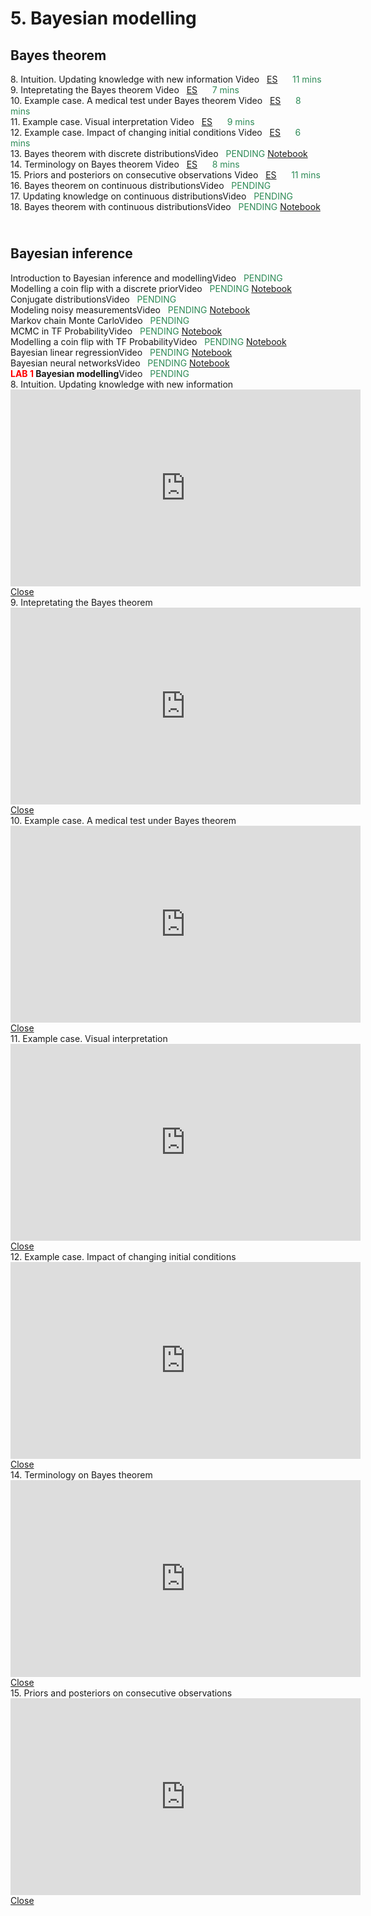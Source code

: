 # 5. Bayesian modelling

<style>.timeline .timeline-item {margin-bottom: 0rem;}</style>
<div class="timeline">
    <h2>Bayes theorem</h2>
<div class="timeline-item">
        <div class="timeline-left"><span class="timeline-icon"></span></div>
        <div class="timeline-content"> 8. Intuition. Updating knowledge with new information<span class="chip float-right"> Video &nbsp; 
                    <a href="#modal-1_ES" class="modal-overlay">ES</a> &nbsp; &nbsp;&nbsp; 
                    <font color="SeaGreen">11 mins</font>
                </span></div>        
    </div><div class="timeline-item">
        <div class="timeline-left"><span class="timeline-icon"></span></div>
        <div class="timeline-content"> 9. Intepretating the Bayes theorem<span class="chip float-right"> Video &nbsp; 
                    <a href="#modal-2_ES" class="modal-overlay">ES</a> &nbsp; &nbsp;&nbsp; 
                    <font color="SeaGreen">7 mins&nbsp;&nbsp;</font>
                </span></div>        
    </div><div class="timeline-item">
        <div class="timeline-left"><span class="timeline-icon"></span></div>
        <div class="timeline-content"> 10. Example case. A medical test under Bayes theorem<span class="chip float-right"> Video &nbsp; 
                    <a href="#modal-3_ES" class="modal-overlay">ES</a> &nbsp; &nbsp;&nbsp; 
                    <font color="SeaGreen">8 mins&nbsp;&nbsp;</font>
                </span></div>        
    </div><div class="timeline-item">
        <div class="timeline-left"><span class="timeline-icon"></span></div>
        <div class="timeline-content"> 11. Example case. Visual interpretation<span class="chip float-right"> Video &nbsp; 
                    <a href="#modal-4_ES" class="modal-overlay">ES</a> &nbsp; &nbsp;&nbsp; 
                    <font color="SeaGreen">9 mins&nbsp;&nbsp;</font>
                </span></div>        
    </div><div class="timeline-item">
        <div class="timeline-left"><span class="timeline-icon"></span></div>
        <div class="timeline-content"> 12. Example case. Impact of changing initial conditions<span class="chip float-right"> Video &nbsp; 
                    <a href="#modal-5_ES" class="modal-overlay">ES</a> &nbsp; &nbsp;&nbsp; 
                    <font color="SeaGreen">6 mins&nbsp;&nbsp;</font>
                </span></div>        
    </div><div class="timeline-item">
        <div class="timeline-left"><span class="timeline-icon"></span></div>
        <div class="timeline-content"> 13. Bayes theorem with discrete distributions<span class="chip float-right">Video &nbsp; <font color="SeaGreen">PENDING</font></span><span class="chip float-right">
                <a href="02.02 - NOTES 03 - Bayes theorem discrete.html"> Notebook</a>
            </span></div>        
    </div><div class="timeline-item">
        <div class="timeline-left"><span class="timeline-icon"></span></div>
        <div class="timeline-content"> 14. Terminology on Bayes theorem<span class="chip float-right"> Video &nbsp; 
                    <a href="#modal-7_ES" class="modal-overlay">ES</a> &nbsp; &nbsp;&nbsp; 
                    <font color="SeaGreen">8 mins&nbsp;&nbsp;</font>
                </span></div>        
    </div><div class="timeline-item">
        <div class="timeline-left"><span class="timeline-icon"></span></div>
        <div class="timeline-content"> 15. Priors and posteriors on consecutive observations<span class="chip float-right"> Video &nbsp; 
                    <a href="#modal-8_ES" class="modal-overlay">ES</a> &nbsp; &nbsp;&nbsp; 
                    <font color="SeaGreen">11 mins</font>
                </span></div>        
    </div><div class="timeline-item">
        <div class="timeline-left"><span class="timeline-icon"></span></div>
        <div class="timeline-content"> 16. Bayes theorem on continuous distributions<span class="chip float-right">Video &nbsp; <font color="SeaGreen">PENDING</font></span></div>        
    </div><div class="timeline-item">
        <div class="timeline-left"><span class="timeline-icon"></span></div>
        <div class="timeline-content"> 17. Updating knowledge on continuous distributions<span class="chip float-right">Video &nbsp; <font color="SeaGreen">PENDING</font></span></div>        
    </div><div class="timeline-item">
        <div class="timeline-left"><span class="timeline-icon"></span></div>
        <div class="timeline-content"> 18. Bayes theorem with continuous distributions<span class="chip float-right">Video &nbsp; <font color="SeaGreen">PENDING</font></span><span class="chip float-right">
                <a href="02.02 - NOTES 04 - Bayes theorem continuous.html"> Notebook</a>
            </span></div>        
    </div><h2></br> Bayesian inference</h2>
<div class="timeline-item">
        <div class="timeline-left"><span class="timeline-icon"></span></div>
        <div class="timeline-content"> Introduction to Bayesian inference and modelling<span class="chip float-right">Video &nbsp; <font color="SeaGreen">PENDING</font></span></div>        
    </div><div class="timeline-item">
        <div class="timeline-left"><span class="timeline-icon"></span></div>
        <div class="timeline-content"> Modelling a coin flip with a discrete prior<span class="chip float-right">Video &nbsp; <font color="SeaGreen">PENDING</font></span><span class="chip float-right">
                <a href="03.01 - NOTES 01 - coin flip discrete prior.html"> Notebook</a>
            </span></div>        
    </div><div class="timeline-item">
        <div class="timeline-left"><span class="timeline-icon"></span></div>
        <div class="timeline-content"> Conjugate distributions<span class="chip float-right">Video &nbsp; <font color="SeaGreen">PENDING</font></span></div>        
    </div><div class="timeline-item">
        <div class="timeline-left"><span class="timeline-icon"></span></div>
        <div class="timeline-content"> Modeling noisy measurements<span class="chip float-right">Video &nbsp; <font color="SeaGreen">PENDING</font></span><span class="chip float-right">
                <a href="03.01 - NOTES 02 - noisy measurements.html"> Notebook</a>
            </span></div>        
    </div><div class="timeline-item">
        <div class="timeline-left"><span class="timeline-icon"></span></div>
        <div class="timeline-content"> Markov chain Monte Carlo<span class="chip float-right">Video &nbsp; <font color="SeaGreen">PENDING</font></span></div>        
    </div><div class="timeline-item">
        <div class="timeline-left"><span class="timeline-icon"></span></div>
        <div class="timeline-content"> MCMC in TF Probability<span class="chip float-right">Video &nbsp; <font color="SeaGreen">PENDING</font></span><span class="chip float-right">
                <a href="03.01 - NOTES 03 - MCMC in TF Probability.html"> Notebook</a>
            </span></div>        
    </div><div class="timeline-item">
        <div class="timeline-left"><span class="timeline-icon"></span></div>
        <div class="timeline-content"> Modelling a coin flip with TF Probability<span class="chip float-right">Video &nbsp; <font color="SeaGreen">PENDING</font></span><span class="chip float-right">
                <a href="03.01 - NOTES 04 - coin flip with TF Probability.html"> Notebook</a>
            </span></div>        
    </div><div class="timeline-item">
        <div class="timeline-left"><span class="timeline-icon"></span></div>
        <div class="timeline-content"> Bayesian linear regression<span class="chip float-right">Video &nbsp; <font color="SeaGreen">PENDING</font></span><span class="chip float-right">
                <a href="03.01 - NOTES 05 - Bayesian linear regression.html"> Notebook</a>
            </span></div>        
    </div><div class="timeline-item">
        <div class="timeline-left"><span class="timeline-icon"></span></div>
        <div class="timeline-content"> Bayesian neural networks<span class="chip float-right">Video &nbsp; <font color="SeaGreen">PENDING</font></span><span class="chip float-right">
                <a href="03.01 - NOTES 06 - Bayesian neural networks.html"> Notebook</a>
            </span></div>        
    </div><div class="timeline-item">
        <div class="timeline-left"><span class="timeline-icon"></span></div>
        <div class="timeline-content"> <b><font color="red">LAB 1</font> Bayesian modelling</b><span class="chip float-right">Video &nbsp; <font color="SeaGreen">PENDING</font></span></div>        
    </div>
</div>
    
<div class="modal" id="modal-1_ES">
  <div class="modal-container">
    <div class="modal-header">
      <a href="#close" class="btn btn-clear float-right" aria-label="Close"></a>
      <div class="modal-title h5">8. Intuition. Updating knowledge with new information</div>
    </div>
    <div class="modal-body">
      <div class="content">
          <iframe width="560" height="315" src="https://www.youtube.com/embed/C-JFIgVGofg"  title="YouTube video player" frameborder="0" allow="accelerometer; autoplay; clipboard-write; encrypted-media; gyroscope; picture-in-picture" allowfullscreen></iframe>
      </div>
    </div>
    <div class="modal-footer">
          <a href="#close" class="btn btn-link">Close</a>
    </div>
  </div>
</div>
    
<div class="modal" id="modal-2_ES">
  <div class="modal-container">
    <div class="modal-header">
      <a href="#close" class="btn btn-clear float-right" aria-label="Close"></a>
      <div class="modal-title h5">9. Intepretating the Bayes theorem</div>
    </div>
    <div class="modal-body">
      <div class="content">
          <iframe width="560" height="315" src="https://www.youtube.com/embed/fW6ZPiTZYvg"  title="YouTube video player" frameborder="0" allow="accelerometer; autoplay; clipboard-write; encrypted-media; gyroscope; picture-in-picture" allowfullscreen></iframe>
      </div>
    </div>
    <div class="modal-footer">
          <a href="#close" class="btn btn-link">Close</a>
    </div>
  </div>
</div>
    
<div class="modal" id="modal-3_ES">
  <div class="modal-container">
    <div class="modal-header">
      <a href="#close" class="btn btn-clear float-right" aria-label="Close"></a>
      <div class="modal-title h5">10. Example case. A medical test under Bayes theorem</div>
    </div>
    <div class="modal-body">
      <div class="content">
          <iframe width="560" height="315" src="https://www.youtube.com/embed/JqqpU3LyWVQ"  title="YouTube video player" frameborder="0" allow="accelerometer; autoplay; clipboard-write; encrypted-media; gyroscope; picture-in-picture" allowfullscreen></iframe>
      </div>
    </div>
    <div class="modal-footer">
          <a href="#close" class="btn btn-link">Close</a>
    </div>
  </div>
</div>
    
<div class="modal" id="modal-4_ES">
  <div class="modal-container">
    <div class="modal-header">
      <a href="#close" class="btn btn-clear float-right" aria-label="Close"></a>
      <div class="modal-title h5">11. Example case. Visual interpretation</div>
    </div>
    <div class="modal-body">
      <div class="content">
          <iframe width="560" height="315" src="https://www.youtube.com/embed/5S_2sFGG08M"  title="YouTube video player" frameborder="0" allow="accelerometer; autoplay; clipboard-write; encrypted-media; gyroscope; picture-in-picture" allowfullscreen></iframe>
      </div>
    </div>
    <div class="modal-footer">
          <a href="#close" class="btn btn-link">Close</a>
    </div>
  </div>
</div>
    
<div class="modal" id="modal-5_ES">
  <div class="modal-container">
    <div class="modal-header">
      <a href="#close" class="btn btn-clear float-right" aria-label="Close"></a>
      <div class="modal-title h5">12. Example case. Impact of changing initial conditions</div>
    </div>
    <div class="modal-body">
      <div class="content">
          <iframe width="560" height="315" src="https://www.youtube.com/embed/2hMWWjg6H8c"  title="YouTube video player" frameborder="0" allow="accelerometer; autoplay; clipboard-write; encrypted-media; gyroscope; picture-in-picture" allowfullscreen></iframe>
      </div>
    </div>
    <div class="modal-footer">
          <a href="#close" class="btn btn-link">Close</a>
    </div>
  </div>
</div>
    
<div class="modal" id="modal-7_ES">
  <div class="modal-container">
    <div class="modal-header">
      <a href="#close" class="btn btn-clear float-right" aria-label="Close"></a>
      <div class="modal-title h5">14. Terminology on Bayes theorem</div>
    </div>
    <div class="modal-body">
      <div class="content">
          <iframe width="560" height="315" src="https://www.youtube.com/embed/WZRP98YXD4c"  title="YouTube video player" frameborder="0" allow="accelerometer; autoplay; clipboard-write; encrypted-media; gyroscope; picture-in-picture" allowfullscreen></iframe>
      </div>
    </div>
    <div class="modal-footer">
          <a href="#close" class="btn btn-link">Close</a>
    </div>
  </div>
</div>
    
<div class="modal" id="modal-8_ES">
  <div class="modal-container">
    <div class="modal-header">
      <a href="#close" class="btn btn-clear float-right" aria-label="Close"></a>
      <div class="modal-title h5">15. Priors and posteriors on consecutive observations</div>
    </div>
    <div class="modal-body">
      <div class="content">
          <iframe width="560" height="315" src="https://www.youtube.com/embed/chxyTapHCmo"  title="YouTube video player" frameborder="0" allow="accelerometer; autoplay; clipboard-write; encrypted-media; gyroscope; picture-in-picture" allowfullscreen></iframe>
      </div>
    </div>
    <div class="modal-footer">
          <a href="#close" class="btn btn-link">Close</a>
    </div>
  </div>
</div>